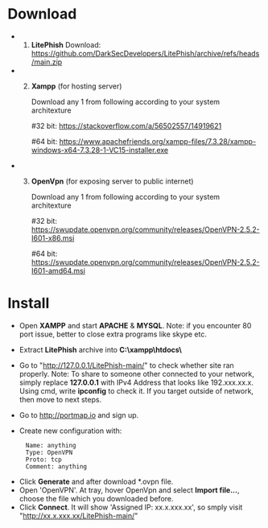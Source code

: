 # Download
- 1. **LitePhish**
     Download: https://github.com/DarkSecDevelopers/LitePhish/archive/refs/heads/main.zip
- 2. **Xampp** (for hosting server)

     Download any 1 from following according to your system architexture
     
     #32 bit: https://stackoverflow.com/a/56502557/14919621
     
     #64 bit: https://www.apachefriends.org/xampp-files/7.3.28/xampp-windows-x64-7.3.28-1-VC15-installer.exe
- 3. **OpenVpn** (for exposing server to public internet)

     Download any 1 from following according to your system architexture
     
     #32 bit: https://swupdate.openvpn.org/community/releases/OpenVPN-2.5.2-I601-x86.msi
     
     #64 bit: https://swupdate.openvpn.org/community/releases/OpenVPN-2.5.2-I601-amd64.msi


# Install 
- Open **XAMPP** and start **APACHE** & **MYSQL**. Note: if you encounter 80 port issue, better to close extra programs like skype etc.

- Extract **LitePhish** archive into **C:\xampp\htdocs\\**
- Go to "http://127.0.0.1/LitePhish-main/" to check whether site ran properly. Note: To share to someone other connected to your network, simply replace **127.0.0.1** with IPv4 Address that looks like 192.xxx.xx.x. Using cmd, write **ipconfig** to check it. If you target outside of network, then move to next steps.
- Go to http://portmap.io and sign up. 
- Create new configuration with:
```
     Name: anything
     Type: OpenVPN
     Proto: tcp
     Comment: anything  
```
- Click **Generate** and after download *.ovpn file.
- Open 'OpenVPN'. At tray, hover OpenVpn and select **Import file...**, choose the file which you downloaded before.
- Click **Connect**. It will show 'Assigned IP: xx.x.xxx.xx', so smply visit "http://xx.x.xxx.xx/LitePhish-main/"
